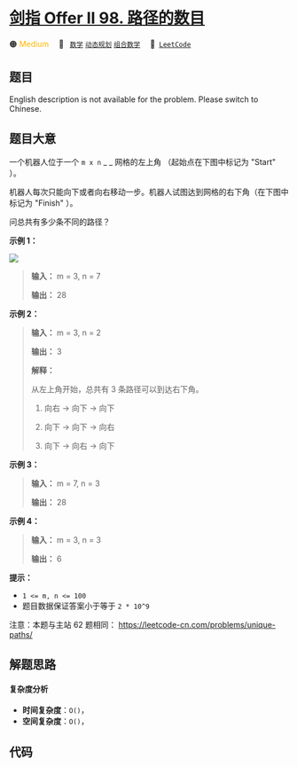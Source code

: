 # [剑指 Offer II 98. 路径的数目](https://leetcode.cn/problems/2AoeFn)

🟠 <font color=#ffb800>Medium</font>&emsp; 🔖&ensp; [`数学`](/leetcode/outline/tag/math.md) [`动态规划`](/leetcode/outline/tag/dynamic-programming.md) [`组合数学`](/leetcode/outline/tag/combinatorics.md)&emsp; 🔗&ensp;[`LeetCode`](https://leetcode.cn/problems/2AoeFn)

## 题目

English description is not available for the problem. Please switch to
Chinese.


## 题目大意

一个机器人位于一个 `m x n` _ _ 网格的左上角 （起始点在下图中标记为 "Start" ）。

机器人每次只能向下或者向右移动一步。机器人试图达到网格的右下角（在下图中标记为 "Finish" ）。

问总共有多少条不同的路径？



**示例 1：**

![](https://assets.leetcode.com/uploads/2018/10/22/robot_maze.png)

> 
> 
> 
> 
> 
> **输入：** m = 3, n = 7
> 
> **输出：** 28

**示例 2：**

> 
> 
> 
> 
> 
> **输入：** m = 3, n = 2
> 
> **输出：** 3
> 
> **解释：**
> 
> 从左上角开始，总共有 3 条路径可以到达右下角。
> 
> 1. 向右 -> 向下 -> 向下
> 
> 2. 向下 -> 向下 -> 向右
> 
> 3. 向下 -> 向右 -> 向下
> 
> 

**示例 3：**

> 
> 
> 
> 
> 
> **输入：** m = 7, n = 3
> 
> **输出：** 28
> 
> 

**示例 4：**

> 
> 
> 
> 
> 
> **输入：** m = 3, n = 3
> 
> **输出：** 6



**提示：**

  * `1 <= m, n <= 100`
  * 题目数据保证答案小于等于 `2 * 10^9`



注意：本题与主站 62 题相同： <https://leetcode-cn.com/problems/unique-paths/>


## 解题思路

#### 复杂度分析

- **时间复杂度**：`O()`，
- **空间复杂度**：`O()`，

## 代码

```javascript

```